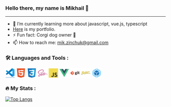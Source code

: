 ### Hello there, my name is Mikhail 👋
---
- 🌱 I’m currently learning more about javascript, vue.js, typescript
- <a href="https://mikzin.github.io/vue-portfolio/" target="_blank">Here</a> is my portfolio.
- ⚡ Fun fact: Corgi dog owner :dog:
- 📫 How to reach me: mik.zinchuk@gmail.com

### :hammer_and_wrench: Languages and Tools :

<div style="display:flex">
  <img src="https://github.com/devicons/devicon/blob/master/icons/vscode/vscode-original-wordmark.svg" title="VsCode" alt="VsCode" width="30" height="30"/>&nbsp;  <img src="https://github.com/devicons/devicon/blob/master/icons/html5/html5-original.svg" title="HTML5" alt="HTML5" width="30" height="30"/>&nbsp;  <img src="https://github.com/devicons/devicon/blob/master/icons/css3/css3-original.svg" title="CSS3" alt="CSS3" width="30" height="30"/>&nbsp;  <img src="https://github.com/devicons/devicon/blob/master/icons/sass/sass-original.svg" title="SASS" alt="SASS" width="30" height="30"/>&nbsp;  <img src="https://github.com/devicons/devicon/blob/master/icons/javascript/javascript-original.svg" title="JS" alt="JS" width="30" height="30"/>&nbsp;  <img src="https://github.com/devicons/devicon/blob/master/icons/vuejs/vuejs-original.svg" title="VUE" alt="VUE" width="30" height="30"/>&nbsp;  <img src="https://github.com/devicons/devicon/blob/master/icons/git/git-original-wordmark.svg" title="git" alt="git" width="30" height="30"/>&nbsp;  <img src="https://github.com/devicons/devicon/blob/master/icons/babel/babel-original.svg" title="babel" alt="babel" width="30" height="30"/>&nbsp;  <img src="https://github.com/devicons/devicon/blob/master/icons/webpack/webpack-original.svg" title="webpack" alt="webpack" width="30" height="30"/>&nbsp;
</div>

### :fire: My Stats :

[![Top Langs](https://github-readme-stats.vercel.app/api/top-langs/?username=Mikzin&layout=compact&theme=vision-friendly-dark)](https://github.com/anuraghazra/github-readme-stats)

<!--
**Mikzin/Mikzin** is a ✨ _special_ ✨ repository because its `README.md` (this file) appears on your GitHub profile.

Here are some ideas to get you started:

- 🔭 I’m currently working on ...
- 🌱 I’m currently learning ...
- 👯 I’m looking to collaborate on ...
- 🤔 I’m looking for help with ...
- 💬 Ask me about ...
- 📫 How to reach me: ...
- 😄 Pronouns: ...
- ⚡ Fun fact: ...
-->
